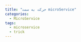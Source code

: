 ```yaml
---
title: "حرکت به سمت microService"
categories:
  - MicroService
tags:
  - microservice
  - trick
---
```




